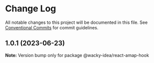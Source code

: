 # Change Log

All notable changes to this project will be documented in this file.
See [Conventional Commits](https://conventionalcommits.org) for commit guidelines.

## 1.0.1 (2023-06-23)

**Note:** Version bump only for package @wacky-idea/react-amap-hook
